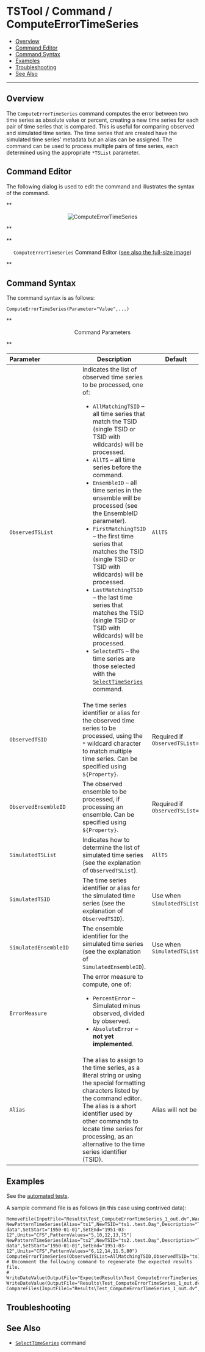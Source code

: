# TSTool / Command / ComputeErrorTimeSeries #

* [Overview](#overview)
* [Command Editor](#command-editor)
* [Command Syntax](#command-syntax)
* [Examples](#examples)
* [Troubleshooting](#troubleshooting)
* [See Also](#see-also)

-------------------------

## Overview ##

The `ComputeErrorTimeSeries` command computes the error
between two time series as absolute value or percent,
creating a new time series for each pair of time series that is compared.
This is useful for comparing observed and simulated time series.
The time series that are created have the simulated time series’ metadata but an alias can be assigned.
The command can be used to process multiple pairs of time series,
each determined using the appropriate `*TSList` parameter.

## Command Editor ##

The following dialog is used to edit the command and illustrates the syntax of the command.

**<p style="text-align: center;">
![ComputeErrorTimeSeries](ComputeErrorTimeSeries.png)
</p>**

**<p style="text-align: center;">
`ComputeErrorTimeSeries` Command Editor (<a href="../ComputeErrorTimeSeries.png">see also the full-size image</a>)
</p>**

## Command Syntax ##

The command syntax is as follows:

```text
ComputeErrorTimeSeries(Parameter="Value",...)
```
**<p style="text-align: center;">
Command Parameters
</p>**

|**Parameter**&nbsp;&nbsp;&nbsp;&nbsp;&nbsp;&nbsp;&nbsp;&nbsp;&nbsp;&nbsp;&nbsp;&nbsp;&nbsp;&nbsp;&nbsp;&nbsp;&nbsp;&nbsp;&nbsp;&nbsp;&nbsp;&nbsp;|**Description**|**Default**&nbsp;&nbsp;&nbsp;&nbsp;&nbsp;&nbsp;&nbsp;&nbsp;&nbsp;&nbsp;&nbsp;&nbsp;&nbsp;&nbsp;&nbsp;&nbsp;&nbsp;&nbsp;&nbsp;&nbsp;&nbsp;&nbsp;&nbsp;&nbsp;&nbsp;&nbsp;&nbsp;|
|--------------|-----------------|-----------------|
|`ObservedTSList`|Indicates the list of observed time series to be processed, one of:<br><ul><li>`AllMatchingTSID` – all time series that match the TSID (single TSID or TSID with wildcards) will be processed.</li><li>`AllTS` – all time series before the command.</li><li>`EnsembleID` – all time series in the ensemble will be processed (see the EnsembleID parameter).</li><li>`FirstMatchingTSID` – the first time series that matches the TSID (single TSID or TSID with wildcards) will be processed.</li><li>`LastMatchingTSID` – the last time series that matches the TSID (single TSID or TSID with wildcards) will be processed.</li><li>`SelectedTS` – the time series are those selected with the [`SelectTimeSeries`](../SelectTimeSeries/SelectTimeSeries.md) command.</li></ul> | `AllTS` |
|`ObservedTSID`|The time series identifier or alias for the observed time series to be processed, using the `*` wildcard character to match multiple time series.  Can be specified using `${Property}`.|Required if `ObservedTSList=*TSID`|
|`ObservedEnsembleID`|The observed ensemble to be processed, if processing an ensemble. Can be specified using `${Property}`.|Required if `ObservedTSList=*EnsembleID`|
|`SimulatedTSList`|Indicates how to determine the list of simulated time series (see the explanation of `ObservedTSList`).|`AllTS`|
|`SimulatedTSID`|The time series identifier or alias for the simulated time series (see the explanation of `ObservedTSID`).|Use when `SimulatedTSList=*MatchingTSID`.
|`SimulatedEnsembleID`|The ensemble identifier for the simulated time series (see the explanation of `SimulatedEnsembleID`).|Use when `SimulatedTSList=EnsembleID`|
|`ErrorMeasure`|The error measure to compute, one of:<ul><li>`PercentError` – Simulated minus observed, divided by observed.</li><li>`AbsoluteError` – **not yet implemented**.</li></ul>||
|`Alias`|The alias to assign to the time series, as a literal string or using the special formatting characters listed by the command editor.  The alias is a short identifier used by other commands to locate time series for processing, as an alternative to the time series identifier (TSID).|Alias will not be assigned.|

## Examples ##

See the [automated tests](https://github.com/OpenCDSS/cdss-app-tstool-test/tree/master/test/commands/ComputeErrorTimeSeries).

A sample command file is as follows (in this case using contrived data):

```
RemoveFile(InputFile="Results\Test_ComputeErrorTimeSeries_1_out.dv",WarnIfMissing=False)
NewPatternTimeSeries(Alias=”ts1”,NewTSID="ts1..test.Day",Description="Test data",SetStart="1950-01-01",SetEnd="1951-03-12",Units="CFS",PatternValues="5,10,12,13,75")
NewPatternTimeSeries(Alias=”ts2”,NewTSID="ts2..test.Day",Description="Test data",SetStart="1950-01-01",SetEnd="1951-03-12",Units="CFS",PatternValues="6,12,14,11.5,80")
ComputeErrorTimeSeries(ObservedTSList=AllMatchingTSID,ObservedTSID="ts1",SimulatedTSList=AllMatchingTSID,SimulatedTSID="ts2",ErrorMeasure=PercentError)
# Uncomment the following command to regenerate the expected results file.
# WriteDateValue(OutputFile="ExpectedResults\Test_ComputeErrorTimeSeries_1_out.dv")
WriteDateValue(OutputFile="Results\Test_ComputeErrorTimeSeries_1_out.dv")
CompareFiles(InputFile1="Results\Test_ComputeErrorTimeSeries_1_out.dv",InputFile2="ExpectedResults\Test_ComputeErrorTimeSeries_1_out.dv",WarnIfDifferent=True)
```

## Troubleshooting ##

## See Also ##

* [`SelectTimeSeries`](../SelectTimeSeries/SelectTimeSeries.md) command
